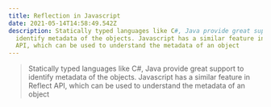 ```yaml
---
title: Reflection in Javascript
date: 2021-05-14T14:58:49.542Z
description: Statically typed languages like C#, Java provide great support to
  identify metadata of the objects. Javascript has a similar feature in Reflect
  API, which can be used to understand the metadata of an object
---
```

>Statically typed languages like C#, Java provide great support to identify metadata of the objects. Javascript has a similar feature in Reflect API, which can be used to understand the metadata of an object